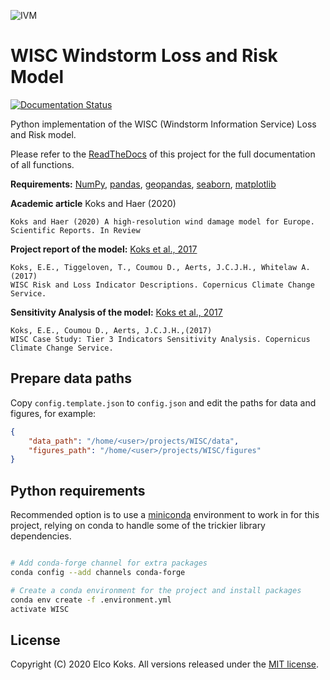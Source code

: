 ![IVM](http://ivm.vu.nl/en/Images/IVM_logo_rgb2_tcm234-851594.svg)


# WISC Windstorm Loss and Risk Model

[![Documentation Status](https://readthedocs.org/projects/wisc/badge/?version=latest)](https://wisc.readthedocs.io/en/latest/?badge=latest)

Python implementation of the WISC (Windstorm Information Service) Loss and Risk model.

Please refer to the [ReadTheDocs](http://wisc.readthedocs.io/) of this project for the full documentation of all functions. 

**Requirements:** [NumPy](http://www.numpy.org/), [pandas](https://pandas.pydata.org/), [geopandas](http://geopandas.org/), [seaborn](https://seaborn.pydata.org/), [matplotlib](https://matplotlib.org/)


**Academic article** Koks and Haer (2020)
```
Koks and Haer (2020) A high-resolution wind damage model for Europe. Scientific Reports. In Review
```


**Project report of the model:** [Koks et al., 2017](https://wisc.climate.copernicus.eu/wisc/documents/shared/C3S_WISC_Tier%203_Indicator_Descriptions_v1.0.pdf)

```
Koks, E.E., Tiggeloven, T., Coumou D., Aerts, J.C.J.H., Whitelaw A. (2017) 
WISC Risk and Loss Indicator Descriptions. Copernicus Climate Change Service.
```

**Sensitivity Analysis of the model:** [Koks et al., 2017](https://wisc.climate.copernicus.eu/wisc/documents/shared/(C3S_441_Lot3_WISC_SC2-D5.2-VU-RP-17-0084)%20(Case%20Study%20-%20Tier%203%20Indicators%20Sensitivity%20Analysis)%20(1.0).pdf)

```
Koks, E.E., Coumou D., Aerts, J.C.J.H.,(2017) 
WISC Case Study: Tier 3 Indicators Sensitivity Analysis. Copernicus Climate Change Service.
```

## Prepare data paths

Copy `config.template.json` to `config.json` and edit the paths for data and
figures, for example:

```json
{
    "data_path": "/home/<user>/projects/WISC/data",
    "figures_path": "/home/<user>/projects/WISC/figures"
}
```

## Python requirements

Recommended option is to use a [miniconda](https://conda.io/miniconda.html)
environment to work in for this project, relying on conda to handle some of the
trickier library dependencies.

```bash

# Add conda-forge channel for extra packages
conda config --add channels conda-forge

# Create a conda environment for the project and install packages
conda env create -f .environment.yml
activate WISC

```


## License
Copyright (C) 2020 Elco Koks. All versions released under the [MIT license](LICENSE).
